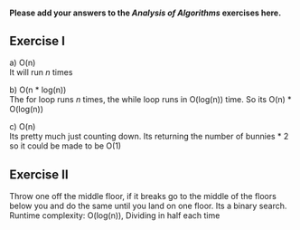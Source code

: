 #### Please add your answers to the ***Analysis of  Algorithms*** exercises here.

## Exercise I

a) O(n)  
It will run *n* times


b) O(n * log(n))  
The for loop runs *n* times, the while loop runs in O(log(n)) time. So its O(n) * O(log(n))

c) O(n)  
Its pretty much just counting down. Its returning the number of bunnies * 2 so it could be made to be O(1)

## Exercise II

Throw one off the middle floor, if it breaks go to the middle of the floors below you and do the same until you land on one floor. Its a binary search.  
Runtime complexity: O(log(n)), Dividing in half each time

